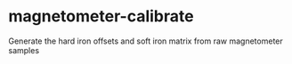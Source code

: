 # magnetometer-calibrate
Generate the hard iron offsets and soft iron matrix from raw magnetometer samples
